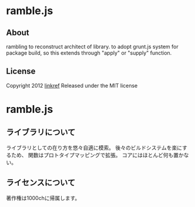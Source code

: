 ramble.js
======

About
------
rambling to reconstruct architect of library.
to adopt grunt.js system for package build,
so this extends through "apply" or "supply" function.

License
------
Copyright 2012 [linkref]
Released under the MIT license

ramble.js
======

ライブラリについて
------
ライブラリとしての在り方を悠々自適に模索。
後々のビルドシステムを楽にするため、
関数はプロトタイプマッピングで拡張。
コアにはほとんど何も置かない。

ライセンスについて
------
著作権は1000chに帰属します。

[linkref]: http://1000ch.net/ "1000ch.net"